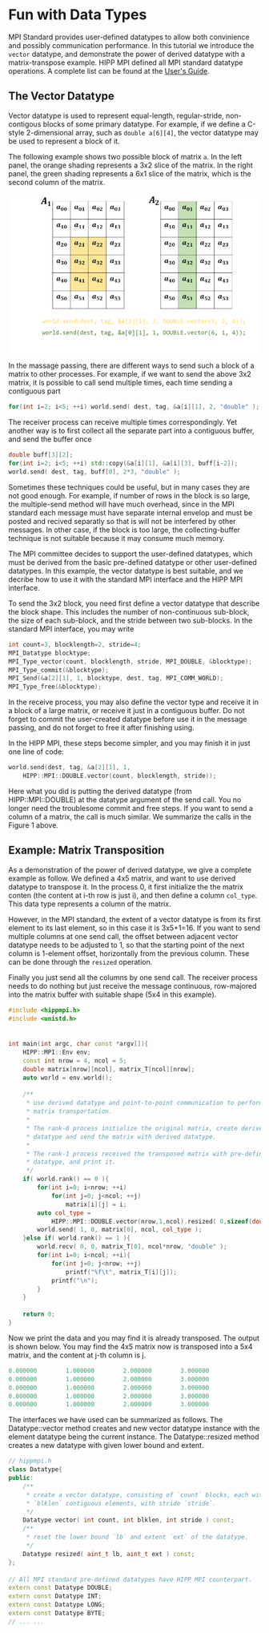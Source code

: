 # Fun with Data Types

MPI Standard provides user-defined datatypes to allow both convinience and possibly communication performance. In this tutorial we introduce the `vector` datatype, and demonstrate the power of derived datatype with a matrix-transpose example. HIPP MPI defined all MPI standard datatype operations. A complete list can be found at the [User's Guide](../../users-guide.md).

## The Vector Datatype

Vector datatype is used to represent equal-length, regular-stride, non-contigous blocks of some primary datatype. For example, if we define a C-style 2-dimensional array, such as `double a[6][4]`, the vector datatype may be used to represent a block of it.

The following example shows two possible block of matrix `a`. In the left panel, the orange shading represents a 3x2 slice of the matrix. In the right panel, the green shading represents a 6x1 slice of the matrix, which is the second column of the matrix.

![Figure 1. Use vector datatype ot communicte blocks of matrices](../../../.gitbook/assets/hippmpi_tutorial_datatype_vector.png)

In the massage passing, there are different ways to send such a block of a matrix to other processes. For example, if we want to send the above 3x2 matrix, it is possible to call send multiple times, each time sending a contiguous part

```cpp
for(int i=2; i<5; ++i) world.send( dest, tag, &a[i][1], 2, "double" );
```

The receiver process can receive multiple times correspondingly. Yet another way is to first collect all the separate part into a contiguous buffer, and send the buffer once

```cpp
double buff[3][2];
for(int i=2; i<5; ++i) std::copy(&a[i][1], &a[i][3], buff[i-2]);
world.send( dest, tag, buff[0], 2*3, "double" );
```

Sometimes these techniques could be useful, but in many cases they are not good enough. For example, if number of rows in the block is so large, the multiple-send method will have much overhead, since in the MPI standard each message must have separate internal envelop and must be posted and recived separatly so that is will not be interfered by other messages. In other case, if the block is too large, the collecting-buffer technique is not suitable because it may consume much memory.

The MPI committee decides to support the user-defined datatypes, which must be derived from the basic pre-defined datatype or other user-defined datatypes. In this example, the vector datatype is best suitable, and we decribe how to use it with the standard MPI interface and the HIPP MPI interface.

To send the 3x2 block, you need first define a vector datatype that describe the block shape. This includes the number of non-continuous sub-block, the size of each sub-block, and the stride between two sub-blocks. In the standard MPI interface, you may write

```cpp
int count=3, blocklength=2, stride=4;
MPI_Datatype blocktype;
MPI_Type_vector(count, blocklength, stride, MPI_DOUBLE, &blocktype);
MPI_Type_commit(&blocktype);
MPI_Send(&a[2][1], 1, blocktype, dest, tag, MPI_COMM_WORLD);
MPI_Type_free(&blocktype);
```

In the receive process, you may also define the vector type and receive it in a block of a large matrix, or receive it just in a contiguous buffer. Do not forget to commit the user-created datatype before use it in the message passing, and do not forget to free it after finishing using.

In the HIPP MPI, these steps become simpler, and you may finish it in just one line of code:

```cpp
world.send(dest, tag, &a[2][1], 1, 
    HIPP::MPI::DOUBLE.vector(count, blocklength, stride));
```

Here what you did is putting the derived datatype \(from HIPP::MPI::DOUBLE\) at the datatype argument of the send call. You no longer need the troublesome commit and free steps. If you want to send a column of a matrix, the call is much similar. We summarize the calls in the Figure 1 above.

## Example: Matrix Transposition

As a demonstration of the power of derived datatype, we give a complete example as follow. We defined a 4x5 matrix, and want to use derived datatype to transpose it. In the process 0, it first initialize the the matrix conten \(the content at i-th row is just i\), and then define a column `col_type`. This data type represents a column of the matrix. 

However, in the MPI standard, the extent of a vector datatype is from its first element to its last element, so in this case it is 3x5+1=16. If you want to send multiple columns at one send call, the offset between adjacent vector datatype needs to be adjusted to 1, so that the starting point of the next column is 1-element offset, horizontally from the previous column. These can be done through the `resized` operation.

Finally you just send all the columns by one send call. The receiver process needs to do nothing but just receive the message continuous, row-majored into the matrix buffer with suitable shape \(5x4 in this example\). 

```cpp
#include <hippmpi.h>
#include <unistd.h>


int main(int argc, char const *argv[]){
    HIPP::MPI::Env env;
    const int nrow = 4, ncol = 5;
    double matrix[nrow][ncol], matrix_T[ncol][nrow];
    auto world = env.world();

    /**
     * use derived datatype and point-to-point communication to perform 
     * matrix transportation.
     * 
     * The rank-0 process initialize the original matrix, create derived
     * datatype and send the matrix with derived datatype.
     * 
     * The rank-1 process received the transposed matrix with pre-defined
     * datatype, and print it.
     */
    if( world.rank() == 0 ){
        for(int i=0; i<nrow; ++i)
            for(int j=0; j<ncol; ++j)
                matrix[i][j] = i;
        auto col_type = 
            HIPP::MPI::DOUBLE.vector(nrow,1,ncol).resized( 0,sizeof(double) );
        world.send( 1, 0, matrix[0], ncol, col_type );
    }else if( world.rank() == 1 ){
        world.recv( 0, 0, matrix_T[0], ncol*nrow, "double" );
        for(int i=0; i<ncol; ++i){
            for(int j=0; j<nrow; ++j)
                printf("%f\t", matrix_T[i][j]);
            printf("\n");
        }
    }

    return 0;
}

```

Now we print the data and you may find it is already transposed. The output is shown below. You may find the 4x5 matrix now is transposed into a 5x4 matrix, and the content at j-th column is j.

```cpp
0.000000        1.000000        2.000000        3.000000
0.000000        1.000000        2.000000        3.000000
0.000000        1.000000        2.000000        3.000000
0.000000        1.000000        2.000000        3.000000
0.000000        1.000000        2.000000        3.000000
```

The interfaces we have used can be summarized as follows. The Datatype::vector method creates and new vector datatype instance with the element datatype being the current instance. The Datatype::resized method creates a new datatype with given lower bound and extent.

```cpp
// hippmpi.h
class Datatype{
public:
    /**
     * create a vector datatype, consisting of `count` blocks, each with
     * `blklen` contiguous elements, with stride `stride`.
     */
    Datatype vector( int count, int blklen, int stride ) const;
    /**
     * reset the lower bound `lb` and extent `ext` of the datatype.
     */
    Datatype resized( aint_t lb, aint_t ext ) const;
};

// All MPI standard pre-defined datatypes have HIPP MPI counterpart.
extern const Datatype DOUBLE;
extern const Datatype INT;
extern const Datatype LONG;
extern const Datatype BYTE;
// ... ...
```



